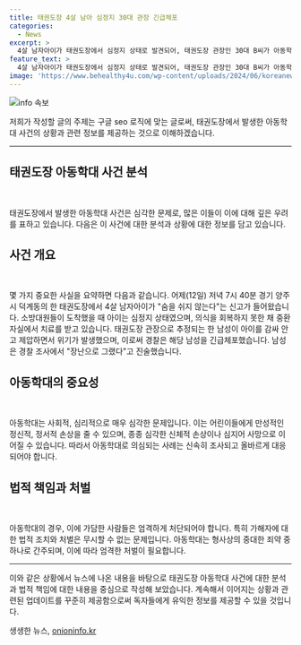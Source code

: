 ```yaml
---
title: 태권도장 4살 남아 심정지 30대 관장 긴급체포
categories:
  - News
excerpt: >
  4살 남자아이가 태권도장에서 심정지 상태로 발견되어, 태권도장 관장인 30대 B씨가 아동학대 중상해 혐의로 긴급체포됐습니다. 어제 저녁 경기 양주시에서 발생한 사건으로, 심폐소생술을 받으며 병원으로 옮겨진 A군은 현재 중환자실에서 치료를 받고 있습니다. 경찰은 B씨를 조사 중이며, B씨는 장난으로 그랬다고 진술한 것으로 전해졌습니다.
feature_text: >
  4살 남자아이가 태권도장에서 심정지 상태로 발견되어, 태권도장 관장인 30대 B씨가 아동학대 중상해 혐의로 긴급체포됐습니다. 어제 저녁 경기 양주시에서 발생한 사건으로, 심폐소생술을 받으며 병원으로 옮겨진 A군은 현재 중환자실에서 치료를 받고 있습니다. 경찰은 B씨를 조사 중이며, B씨는 장난으로 그랬다고 진술한 것으로 전해졌습니다.
image: 'https://www.behealthy4u.com/wp-content/uploads/2024/06/koreanews.jpg'
---
```


<p><img src="https://www.behealthy4u.com/wp-content/uploads/2024/06/koreanews.jpg" alt="info 속보" /></p>

<p>저희가 작성할 글의 주제는 구글 seo 로직에 맞는 글로써, 태권도장에서 발생한 아동학대 사건의 상황과 관련 정보를 제공하는 것으로 이해하겠습니다. </p>

<hr />

<h2 data-ke-size="size26">태권도장 아동학대 사건 분석</h2>

<p data-ke-size="size16">&#8203;</p>

<p>태권도장에서 발생한 아동학대 사건은 심각한 문제로, 많은 이들이 이에 대해 깊은 우려를 표하고 있습니다. 다음은 이 사건에 대한 분석과 상황에 대한 정보를 담고 있습니다.</p>

<h2>사건 개요</h2>

<p data-ke-size="size16">&#8203;</p>

<p>몇 가지 중요한 사실을 요약하면 다음과 같습니다. 어제(12일) 저녁 7시 40분 경기 양주시 덕계동의 한 태권도장에서 4살 남자아이가 "숨을 쉬지 않는다"는 신고가 들어왔습니다. 소방대원들이 도착했을 때 아이는 심정지 상태였으며, 의식을 회복하지 못한 채 중환자실에서 치료를 받고 있습니다. 태권도장 관장으로 추정되는 한 남성이 아이를 감싸 안고 제압하면서 위기가 발생했으며, 이로써 경찰은 해당 남성을 긴급체포했습니다. 남성은 경찰 조사에서 "장난으로 그랬다"고 진술했습니다.</p>

<h2>아동학대의 중요성</h2>

<p data-ke-size="size16">&#8203;</p>

<p>아동학대는 사회적, 심리적으로 매우 심각한 문제입니다. 이는 어린이들에게 만성적인 정신적, 정서적 손상을 줄 수 있으며, 종종 심각한 신체적 손상이나 심지어 사망으로 이어질 수 있습니다. 따라서 아동학대로 의심되는 사례는 신속히 조사되고 올바르게 대응되어야 합니다.</p>

<h2>법적 책임과 처벌</h2>

<p data-ke-size="size16">&#8203;</p>

<p>아동학대의 경우, 이에 가담한 사람들은 엄격하게 처단되어야 합니다. 특히 가해자에 대한 법적 조치와 처벌은 무시할 수 없는 문제입니다. 아동학대는 형사상의 중대한 죄약 중 하나로 간주되며, 이에 따라 엄격한 처벌이 필요합니다.</p>

<hr />

<p>이와 같은 상황에서 뉴스에 나온 내용을 바탕으로 태권도장 아동학대 사건에 대한 분석과 법적 책임에 대한 내용을 중심으로 작성해 보았습니다. 계속해서 이어지는 상황과 관련된 업데이트를 꾸준히 제공함으로써 독자들에게 유익한 정보를 제공할 수 있을 것입니다.</p>
생생한 뉴스, <a href="https://onioninfo.kr" rel="dofollow">onioninfo.kr</a>


